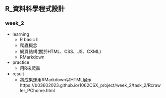 ﻿## R_資料科學程式設計

### week_2

- learning
    - R basic II
    - 爬蟲概念
    - 網頁結構(關於HTML、CSS、JS、CXML)
    - RMarkdown
- practice
    - 用R來爬蟲
- result
    - 將成果運用RMarkdown以HTML展示https://b03602023.github.io/1062CSX_project/week_2/task_2/Rcrawler_PChome.html


